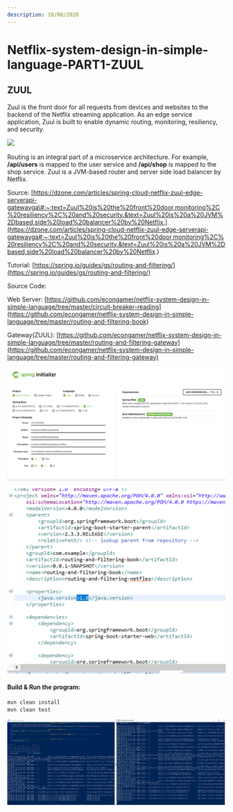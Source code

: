 ```yaml
---
description: 18/08/2020
---
```


# Netflix-system-design-in-simple-language-PART1-ZUUL

## ZUUL

Zuul is the front door for all requests from devices and websites to the backend of the Netflix streaming application. As an edge service application, Zuul is built to enable dynamic routing, monitoring, resiliency, and security. 

[![](https://2.bp.blogspot.com/-nqD3B63uTPU/WCsZxD4b3gI/AAAAAAAAIis/SwfFA7ODFe8BEEouuMWwYbm_D_dyNnrBgCLcB/s400/Screen%2BShot%2B2016-11-15%2Bat%2B12.20.33.png)](https://2.bp.blogspot.com/-nqD3B63uTPU/WCsZxD4b3gI/AAAAAAAAIis/SwfFA7ODFe8BEEouuMWwYbm_D_dyNnrBgCLcB/s1600/Screen%2BShot%2B2016-11-15%2Bat%2B12.20.33.png)

Routing is an integral part of a microservice architecture. For example, **/api/users** is mapped to the user service and **/api/shop** is mapped to the shop service. Zuul is a JVM-based router and server side load balancer by Netflix. 

Source: [https://dzone.com/articles/spring-cloud-netflix-zuul-edge-serverapi-gatewayga\#:~:text=Zuul%20is%20the%20front%20door,monitoring%2C%20resiliency%2C%20and%20security.&text=Zuul%20is%20a%20JVM%2Dbased,side%20load%20balancer%20by%20Netflix.](https://dzone.com/articles/spring-cloud-netflix-zuul-edge-serverapi-gatewayga#:~:text=Zuul%20is%20the%20front%20door,monitoring%2C%20resiliency%2C%20and%20security.&text=Zuul%20is%20a%20JVM%2Dbased,side%20load%20balancer%20by%20Netflix.) 

Tutorial: [https://spring.io/guides/gs/routing-and-filtering/](https://spring.io/guides/gs/routing-and-filtering/)

Source Code:

Web Server: [https://github.com/econgamer/netflix-system-design-in-simple-language/tree/master/circuit-breaker-reading](https://github.com/econgamer/netflix-system-design-in-simple-language/tree/master/routing-and-filtering-book)

Gateway\(ZUUL\): [https://github.com/econgamer/netflix-system-design-in-simple-language/tree/master/routing-and-filtering-gateway](https://github.com/econgamer/netflix-system-design-in-simple-language/tree/master/routing-and-filtering-gateway)



![Two applications needed, web server and Zuul](../.gitbook/assets/gateway.png)

![Remember to check your java.version if anything gone wrong](../.gitbook/assets/debug_version_error.png)

#### Build & Run the program:

```bash
mvn clean install
mvn clean test
```

![](../.gitbook/assets/result%20%282%29.png)





